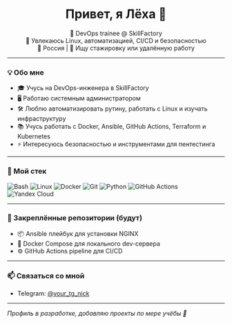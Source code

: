 <h1 align="center">Привет, я Лёха 👋</h1>

<p align="center">
  🚀 DevOps trainee @ SkillFactory <br>
  🧠 Увлекаюсь Linux, автоматизацией, CI/CD и безопасностью <br>
  📍 Россия | 💼 Ищу стажировку или удалённую работу
</p>

---

### 💡 Обо мне

- 🎓 Учусь на DevOps-инженера в SkillFactory  
- 🖥️ Работаю системным администратором  
- 🛠️ Люблю автоматизировать рутину, работать с Linux и изучать инфраструктуру  
- 📚 Учусь работать с Docker, Ansible, GitHub Actions, Terraform и Kubernetes  
- ⚡ Интересуюсь безопасностью и инструментами для пентестинга

---

### 🧰 Мой стек

![Bash](https://img.shields.io/badge/-Bash-121011?style=flat&logo=gnubash)
![Linux](https://img.shields.io/badge/-Linux-000?style=flat&logo=linux)
![Docker](https://img.shields.io/badge/-Docker-2496ED?style=flat&logo=docker&logoColor=white)
![Git](https://img.shields.io/badge/-Git-F05032?style=flat&logo=git&logoColor=white)
![Python](https://img.shields.io/badge/-Python-3776AB?style=flat&logo=python&logoColor=white)
![GitHub Actions](https://img.shields.io/badge/-GitHub%20Actions-2088FF?style=flat&logo=github-actions&logoColor=white)
![Yandex Cloud](https://img.shields.io/badge/-Yandex%20Cloud-FFCC00?style=flat&logo=yandex&logoColor=black)

---

### 📌 Закреплённые репозитории (будут)

- 📦 Ansible плейбук для установки NGINX
- 🐳 Docker Compose для локального dev-сервера
- ⚙️ GitHub Actions pipeline для CI/CD

---

### 📫 Связаться со мной

- Telegram: [@your_tg_nick](@mute_tex)

---

_Профиль в разработке, добавляю проекты по мере учёбы 🤖_
